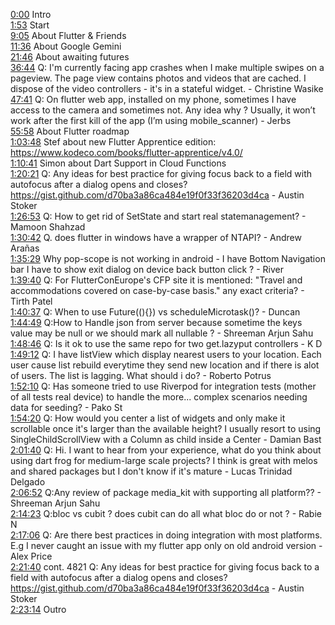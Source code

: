 [0:00](https://www.youtube.com/watch?v=jNbiiZI6FgI&t=0m00s) Intro  
[1:53](https://www.youtube.com/watch?v=jNbiiZI6FgI&t=1m53s) Start  
[9:05](https://www.youtube.com/watch?v=jNbiiZI6FgI&t=9m05s) About Flutter & Friends   
[11:36](https://www.youtube.com/watch?v=jNbiiZI6FgI&t=11m36s) About Google Gemini  
[21:46](https://www.youtube.com/watch?v=jNbiiZI6FgI&t=21m46s) About awaiting futures  
[36:44](https://www.youtube.com/watch?v=jNbiiZI6FgI&t=36m44s) Q: I'm currently facing app crashes when I make multiple swipes on a pageview. The page view contains photos and videos that are cached. I dispose of the video controllers - it's in a stateful widget. - Christine Wasike  
[47:41](https://www.youtube.com/watch?v=jNbiiZI6FgI&t=47m41s) Q: On flutter web app, installed on my phone, sometimes I have access to the camera and sometimes not. Any idea why ? Usually, it won’t work after the first kill of the app (I’m using mobile_scanner) - Jerbs  
[55:58](https://www.youtube.com/watch?v=jNbiiZI6FgI&t=55m58s) About Flutter roadmap  
[1:03:48](https://www.youtube.com/watch?v=jNbiiZI6FgI&t=1h03m48s) Stef about new Flutter Apprentice edition: https://www.kodeco.com/books/flutter-apprentice/v4.0/  
[1:10:41](https://www.youtube.com/watch?v=jNbiiZI6FgI&t=1h10m41s) Simon about Dart Support in Cloud Functions  
[1:20:21](https://www.youtube.com/watch?v=jNbiiZI6FgI&t=1h20m21s) Q: Any ideas for best practice for giving focus back to a field with autofocus after a dialog opens and closes? https://gist.github.com/d70ba3a86ca484e19f0f33f36203d4ca - Austin Stoker  
[1:26:53](https://www.youtube.com/watch?v=jNbiiZI6FgI&t=1h26m53s) Q: How to get rid of SetState and start real statemanagement? - Mamoon Shahzad  
[1:30:42](https://www.youtube.com/watch?v=jNbiiZI6FgI&t=1h30m42s) Q. does flutter in windows have a wrapper of NTAPI? - Andrew Arañas  
[1:35:29](https://www.youtube.com/watch?v=jNbiiZI6FgI&t=1h35m29s) Why pop-scope is not working in android - I have Bottom Navigation bar I have to show exit dialog on device back button click ? - River  
[1:39:40](https://www.youtube.com/watch?v=jNbiiZI6FgI&t=1h39m40s) Q: For FlutterConEurope's CFP site it is mentioned: "Travel and accommodations covered on case-by-case basis." any exact criteria? - Tirth Patel  
[1:40:37](https://www.youtube.com/watch?v=jNbiiZI6FgI&t=1h40m37s) Q: When to use Future<void>((){}) vs scheduleMicrotask()? - Duncan  
[1:44:49](https://www.youtube.com/watch?v=jNbiiZI6FgI&t=1h44m49s) Q:How to Handle json from server because sometime the keys value may be null or we should mark all nullable ? - Shreeman Arjun Sahu  
[1:48:46](https://www.youtube.com/watch?v=jNbiiZI6FgI&t=1h48m46s) Q: Is it ok to use the same repo for two get.lazyput controllers - K D  
[1:49:12](https://www.youtube.com/watch?v=jNbiiZI6FgI&t=1h49m12s) Q: I have listView which display nearest users to your location. Each user cause list rebuild everytime they send new location and if there is alot of users. The list is lagging. What should i do? - Roberto Potrus  
[1:52:10](https://www.youtube.com/watch?v=jNbiiZI6FgI&t=1h52m10s) Q: Has someone tried to use Riverpod for integration tests (mother of all tests real device) to handle the more... complex scenarios needing data for seeding? - Pako St  
[1:54:20](https://www.youtube.com/watch?v=jNbiiZI6FgI&t=1h54m20s) Q: How would you center a list of widgets and only make it scrollable once it's larger than the available height? I usually resort to using SingleChildScrollView with a Column as child inside a Center - Damian Bast  
[2:01:40](https://www.youtube.com/watch?v=jNbiiZI6FgI&t=2h01m40s) Q: Hi. I want to hear from your experience, what do you think about using dart frog for medium-large scale projects? I think is great with melos and shared packages but I don't know if it's mature - Lucas Trinidad Delgado  
[2:06:52](https://www.youtube.com/watch?v=jNbiiZI6FgI&t=2h06m52s) Q:Any review of package media_kit with supporting all platform?? - Shreeman Arjun Sahu  
[2:14:23](https://www.youtube.com/watch?v=jNbiiZI6FgI&t=2h14m23s) Q:bloc vs cubit ? does cubit can do all what bloc do or not ? - Rabie N  
[2:17:06](https://www.youtube.com/watch?v=jNbiiZI6FgI&t=2h17m06s) Q: Are there best practices in doing integration with most platforms. E.g I never caught an issue with my flutter app only on old android version - Alex Price  
[2:21:40](https://www.youtube.com/watch?v=jNbiiZI6FgI&t=2h21m40s) cont. 4821 Q: Any ideas for best practice for giving focus back to a field with autofocus after a dialog opens and closes? https://gist.github.com/d70ba3a86ca484e19f0f33f36203d4ca - Austin Stoker  
[2:23:14](https://www.youtube.com/watch?v=jNbiiZI6FgI&t=2h23m14s) Outro  
